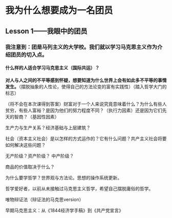 # 我为什么想要成为一名团员

## Lesson 1——我眼中的团员

### 我注意到：团是马列主义的大学校。我们就以学习马克思主义作为介绍团员的切入点。

#### 什么样的人适合学习马克思主义（国际共运）？

**对人与人之间的不平等感到怀疑，想要知道为什么世界上会有如此多不平等的事情发生。**（摆脱抽象的人性论，使得自己的方法论变的富有实践性）（踏入哲学大门的标志）

（将不会在本次课得到答案）财富对于一个人来说究竟意味着什么？为什么有些人贫穷，有些人富裕？是因为他们的努力程度不同？（执行力因素）还是因为它们先天的智商？（基因性因素）



生产力与生产关系？经济基础与上层建筑？

社会（资本主义社会）是以怎样的方式运作的？它有什么问题？共产主义社会将要如何解决这些问题？

无产阶级？资产阶级？      中产阶级？

商品的价值取决于什么？



为什么要学哲学？世界观与方法论。思想的操作系统更新。

哲学爱好者，以前从未接触过马克思主义哲学，希望自己摆脱庸俗的哲学。

唯物辩证法（辩证法的马克思version）





早期马克思主义：从《1844经济学手稿》到《共产党宣言》



